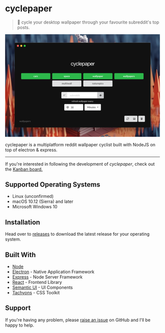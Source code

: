# cyclepaper 
> :bicyclist: cycle your desktop wallpaper through your favourite subreddit's top posts.

![cyclepaper](public/screenshot0.9.1.png?raw=true "Title")

cyclepaper is a multiplatform reddit wallpaper cyclist built with NodeJS on top of electron & express. 
***

If you're interested in following the development of *cyclepaper*, check out the [Kanban board.](https://github.com/jaruserickson/cyclepaper/projects/1)

## Supported Operating Systems

- Linux (unconfirmed)
- macOS 10.12 (Sierra) and later
- Microsoft Windows 10

## Installation

Head over to [releases][releases] to download the latest release for your operating system. 

## Built With

* [Node](https://nodejs.org)
* [Electron](https://electronjs.org) - Native Application Framework
* [Express](https://expressjs.com) - Node Server Framework
* [React](https://reactjs.org
) - Frontend Library
* [Semantic UI](https://react.semantic-ui.com) - UI Components
* [Tachyons](https://tachyons.io) - CSS Toolkit


## Support

If you're having any problem, please [raise an issue][newissue] on GitHub and I'll be happy to help.


[newissue]: https://github.com/jaruserickson/cyclepaper/issues/new
[releases]: https://github.com/jaruserickson/cyclepaper/releases


